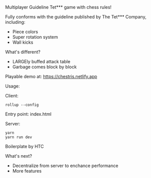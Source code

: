 Multiplayer Guideline Tet*** game with chess rules!

Fully conforms with the guideline published by The Tet*** Company, including: 

- Piece colors
- Super rotation system
- Wall kicks

What's different?

- LARGEly buffed attack table
- Garbage comes block by block

Playable demo at: https://chestris.netlify.app

Usage:

Client: 
```
rollup --config
```
Entry point: index.html

Server:
```
yarn
yarn run dev
```

Boilerplate by HTC

What's next?
- Decentralize from server to enchance performance
- More features
